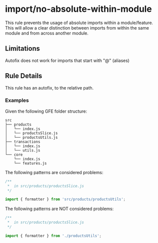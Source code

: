# import/no-absolute-within-module

This rule prevents the usage of absolute imports within a module/feature.
This will allow a clear distinction between imports from within the same module and from across another module.

## Limitations

Autofix does not work for imports that start with "@" (aliases)

## Rule Details

This rule has an autofix, to the relative path.  

### Examples

Given the following GFE folder structure:

```
src
├── products
│   └── index.js
│   └── productsSlice.js
│   └── productsUtils.js
├── transactions
│   └── index.js
│   └── utils.js
└── core
    └── index.js
    └── features.js

```


The following patterns are considered problems:

```js
/**
 *  in src/products/productsSlice.js
 */

import { formatter } from 'src/products/productsUtils';

```

The following patterns are NOT considered problems:

```js
/**
 *  in src/products/productsSlice.js
 */

import { formatter } from './productsUtils';

```

